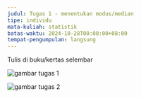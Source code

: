 ```yaml
---
judul: Tugas 1 - menentukan modus/median
tipe: individu
mata-kuliah: statistik
batas-waktu: 2024-10-28T00:00:00+08:00
tempat-pengumpulan: langsung
---
```


Tulis di buku/kertas selembar

![gambar tugas 1](https://b.catgirlsare.sexy/JlQTUmIbhJxn.jpg)

![gambar tugas 2](https://b.catgirlsare.sexy/wVCKEZeQTYGW.jpg)
